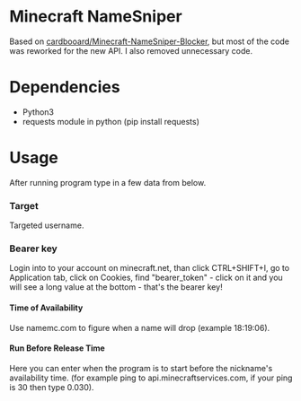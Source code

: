 # Minecraft NameSniper

Based on [cardbooard/Minecraft-NameSniper-Blocker](https://github.com/cardbooard/Minecraft-NameSniper-Blocker), but most of the code was reworked for the new API. I also removed unnecessary code.

# Dependencies
- Python3
- requests module in python (pip install requests)

# Usage

After running program type in a few data from below.

### Target

Targeted username.

### Bearer key

Login into to your account on minecraft.net, than click CTRL+SHIFT+I, go to Application tab, click on Cookies, find "bearer_token" - click on it and you will see a long value at the bottom - that's the bearer key!

#### Time of Availability

Use namemc.com to figure when a name will drop (example 18:19:06).

#### Run Before Release Time
Here you can enter when the program is to start before the nickname's availability time. (for example ping to api.minecraftservices.com, if your ping is 30 then type 0.030).
